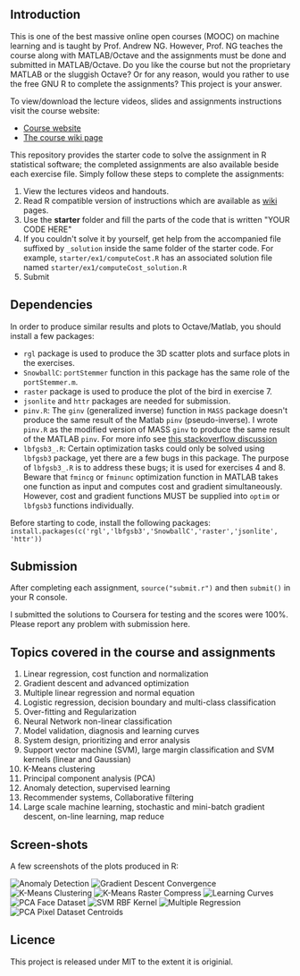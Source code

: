 ## Introduction

This is one of the best massive online open courses (MOOC) on machine learning and is taught by Prof. Andrew NG. However, Prof. NG teaches the course along with MATLAB/Octave and the assignments must be done and submitted in MATLAB/Octave. Do you like the course but not the proprietary MATLAB or the sluggish Octave? Or for any reason, would you rather to use the free GNU R to complete the assignments? This project is your answer. 

To view/download the lecture videos, slides and assignments instructions visit the course website:

- [Course website](https://www.coursera.org/learn/machine-learning)
- [The course wiki page](https://share.coursera.org/wiki/index.php/ML:Main)

This repository provides the starter code to solve the assignment in R statistical software; the completed assignments are also available beside each exercise file. Simply follow these steps to complete the assignments:

1. View the lectures videos and handouts.
2. Read R compatible version of instructions which are available as [wiki](https://github.com/faridcher/machine-learning-course/wiki) pages. 
3. Use the **starter** folder and fill the parts of the code that is written "YOUR CODE HERE"
4. If you couldn't solve it by yourself, get help from the accompanied file suffixed by `_solution` inside the same folder of the starter code. For example, `starter/ex1/computeCost.R` has an associated solution file named `starter/ex1/computeCost_solution.R`
5. Submit

## Dependencies
In order to produce similar results and plots to Octave/Matlab, you should install a few packages:

- `rgl` package is used to produce the 3D scatter plots and surface plots in the exercises.
- `SnowballC`: `portStemmer` function in this package has the same role of the `portStemmer.m`.
- `raster` package is used to produce the plot of the bird in exercise 7.
- `jsonlite` and `httr` packages are needed for submission.
- `pinv.R`: The `ginv` (generalized inverse) function in `MASS` package doesn't produce the same result of the Matlab `pinv` (pseudo-inverse). I wrote `pinv.R` as the modified version of MASS `ginv` to produce the same result of the MATLAB `pinv`. For more info see [this stackoverflow discussion](http://stackoverflow.com/questions/36391548/r-ginv-and-matlab-pinv-produce-different-results) 
- `lbfgsb3_.R`: Certain optimization tasks could only be solved using `lbfgsb3` package, yet there are a few bugs in this package. The purpose of `lbfgsb3_.R` is to address these bugs; it is used for exercises 4 and 8. Beware that `fmincg` or `fminunc` optimization function in MATLAB takes one function as input and computes cost and gradient simultaneously. However, cost and gradient functions MUST be supplied into `optim` or `lbfgsb3` functions individually.

Before starting to code, install the following packages:
`install.packages(c('rgl','lbfgsb3','SnowballC','raster','jsonlite', 'httr'))`

## Submission
After completing each assignment, `source("submit.r")`  and then `submit()` in your R console.

I submitted the solutions to Coursera for testing and the scores were 100%. Please report any problem with submission here. 

## Topics covered in the course and assignments
1. Linear regression, cost function and normalization
2. Gradient descent and advanced optimization
3. Multiple linear regression and normal equation
4. Logistic regression, decision boundary and multi-class classification
5. Over-fitting and Regularization
6. Neural Network non-linear classification
7. Model validation, diagnosis and learning curves
8. System design, prioritizing and error analysis
9. Support vector machine (SVM), large margin classification and SVM kernels (linear and Gaussian)
10. K-Means clustering
11. Principal component analysis (PCA)
12. Anomaly detection, supervised learning
13. Recommender systems, Collaborative filtering
14. Large scale machine learning, stochastic and mini-batch gradient descent, on-line learning, map reduce

## Screen-shots
A few screenshots of the plots produced in R:

![Anomaly Detection](https://raw.githubusercontent.com/faridcher/ml-course/master/img/AnomolyDetection.png)
![Gradient Descent Convergence](https://raw.githubusercontent.com/faridcher/ml-course/master/img/GradientDescent_Convergence.PNG)
![K-Means Clustering](https://raw.githubusercontent.com/faridcher/ml-course/master/img/K-Means_Clustering.png)
![K-Means Raster Compress](https://raw.githubusercontent.com/faridcher/ml-course/master/img/K-Means_CompressImage.png)
![Learning Curves](https://raw.githubusercontent.com/faridcher/ml-course/master/img/Learning%20Curve.png)
![PCA Face Dataset](https://raw.githubusercontent.com/faridcher/ml-course/master/img/PCA_FaceDataset.png)
![SVM RBF Kernel](https://raw.githubusercontent.com/faridcher/ml-course/master/img/SVM_RBF_Kernel.png)
![Multiple Regression](https://raw.githubusercontent.com/faridcher/ml-course/master/img/GradientDescent_multiple-regression.PNG)
![PCA Pixel Dataset Centroids](https://raw.githubusercontent.com/faridcher/ml-course/master/img/PCA_PixelDataset_Centroid.PNG)

## Licence
This project is released under MIT to the extent it is originial.
